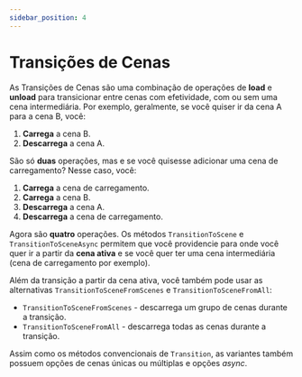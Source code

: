 ```yaml
---
sidebar_position: 4
---
```


# Transições de Cenas

As Transições de Cenas são uma combinação de operações de **load** e **unload** para transicionar entre cenas com efetividade, com ou sem uma cena intermediária. Por exemplo, geralmente, se você quiser ir da cena A para a cena B, você:

1. **Carrega** a cena B.
2. **Descarrega** a cena A.

São só **duas** operações, mas e se você quisesse adicionar uma cena de carregamento?
Nesse caso, você:

1. **Carrega** a cena de carregamento.
2. **Carrega** a cena B.
4. **Descarrega** a cena A.
3. **Descarrega** a cena de carregamento.

Agora são **quatro** operações.
Os métodos `TransitionToScene` e `TransitionToSceneAsync` permitem que você providencie para onde você quer ir a partir da **cena ativa** e se você quer ter uma cena intermediária (cena de carregamento por exemplo).

Além da transição a partir da cena ativa, você também pode usar as alternativas `TransitionToSceneFromScenes` e `TransitionToSceneFromAll`:

- `TransitionToSceneFromScenes` - descarrega um grupo de cenas durante a transição.
- `TransitionToSceneFromAll` - descarrega todas as cenas durante a transição.

Assim como os métodos convencionais de `Transition`, as variantes também possuem opções de cenas únicas ou múltiplas e opções _async_.